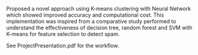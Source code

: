 Proposed a novel approach using K-means clustering with Neural Network which showed improved accuracy and computational cost. This implementation was inspired from a comparative study performed to understand the effectiveness of decision tree, random forest and SVM with K-means for feature selection to detect spam.


See ProjectPresentation.pdf for the workflow.
